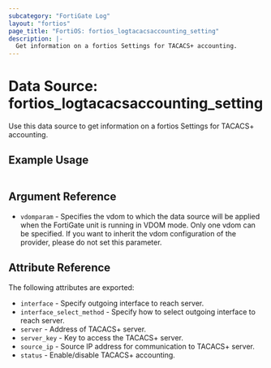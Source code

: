 ```yaml
---
subcategory: "FortiGate Log"
layout: "fortios"
page_title: "FortiOS: fortios_logtacacsaccounting_setting"
description: |-
  Get information on a fortios Settings for TACACS+ accounting.
---
```


# Data Source: fortios_logtacacsaccounting_setting
Use this data source to get information on a fortios Settings for TACACS+ accounting.


## Example Usage

```hcl

```

## Argument Reference

* `vdomparam` - Specifies the vdom to which the data source will be applied when the FortiGate unit is running in VDOM mode. Only one vdom can be specified. If you want to inherit the vdom configuration of the provider, please do not set this parameter.

## Attribute Reference

The following attributes are exported:

* `interface` - Specify outgoing interface to reach server.
* `interface_select_method` - Specify how to select outgoing interface to reach server.
* `server` - Address of TACACS+ server.
* `server_key` - Key to access the TACACS+ server.
* `source_ip` - Source IP address for communication to TACACS+ server.
* `status` - Enable/disable TACACS+ accounting.
